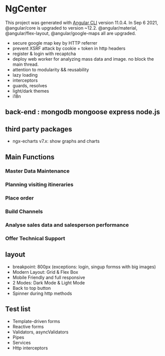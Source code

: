 # NgCenter

This project was generated with [Angular CLI](https://github.com/angular/angular-cli) version 11.0.4. In Sep 6 2021, @angular/core is upgraded to version ~12.2. @angular/material, @angular/flex-layout, @angular/google-maps all are upgraded.

- secure google map key by HTTP referrer
- prevent XSRF attack by cookie + token in http headers
- register & login with recaptcha
- deploy web worker for analyzing mass data and image. no block the main thread.
- attention to modularity && reusability
- lazy loading
- interceptors
- guards, resolves
- light/dark themes
- i18n

## back-end : mongodb mongoose express node.js

## third party packages

- ngx-echarts v7.x: show graphs and charts

## Main Functions

### Master Data Maintenance

### Planning visiting itineraries

### Place order

### Build Channels

### Analyse sales data and salesperson performance

### Offer Technical Support

## layout

- breakpoint: 800px (exceptions: login, singup formss with big images)
- Modern Layout: Grid & Flex Box
- Mobile Friendly and full responsive
- 2 Modes: Dark Mode & Light Mode
- Back to top button
- Spinner during http methods

## Test list

- Template-driven forms
- Reactive forms
- Validators, asyncValidators
- Pipes
- Services
- Http interceptors
